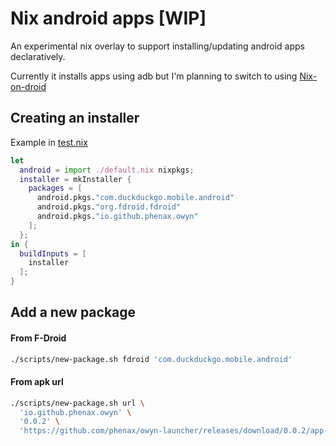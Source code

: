 # Nix android apps [WIP]
An experimental nix overlay to support installing/updating android apps declaratively.

Currently it installs apps using adb but I'm planning to switch to using [Nix-on-droid](https://github.com/t184256/nix-on-droid)

## Creating an installer
Example in [test.nix](./text.nix)

```nix
let
  android = import ./default.nix nixpkgs;
  installer = mkInstaller {
    packages = [
      android.pkgs."com.duckduckgo.mobile.android"
      android.pkgs."org.fdroid.fdroid"
      android.pkgs."io.github.phenax.owyn"
    ];
  };
in {
  buildInputs = [
    installer
  ];
}
```


## Add a new package

#### From F-Droid
```bash
./scripts/new-package.sh fdroid 'com.duckduckgo.mobile.android'
```

#### From apk url
```bash
./scripts/new-package.sh url \
  'io.github.phenax.owyn' \
  '0.0.2' \
  'https://github.com/phenax/owyn-launcher/releases/download/0.0.2/app-arm64-v8a-release.apk';
```

